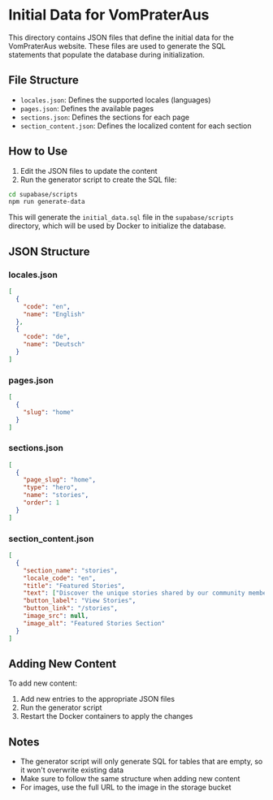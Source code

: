 # Initial Data for VomPraterAus

This directory contains JSON files that define the initial data for the VomPraterAus website. These files are used to generate the SQL statements that populate the database during initialization.

## File Structure

- `locales.json`: Defines the supported locales (languages)
- `pages.json`: Defines the available pages
- `sections.json`: Defines the sections for each page
- `section_content.json`: Defines the localized content for each section

## How to Use

1. Edit the JSON files to update the content
2. Run the generator script to create the SQL file:

```bash
cd supabase/scripts
npm run generate-data
```

This will generate the `initial_data.sql` file in the `supabase/scripts` directory, which will be used by Docker to initialize the database.

## JSON Structure

### locales.json

```json
[
  {
    "code": "en",
    "name": "English"
  },
  {
    "code": "de",
    "name": "Deutsch"
  }
]
```

### pages.json

```json
[
  {
    "slug": "home"
  }
]
```

### sections.json

```json
[
  {
    "page_slug": "home",
    "type": "hero",
    "name": "stories",
    "order": 1
  }
]
```

### section_content.json

```json
[
  {
    "section_name": "stories",
    "locale_code": "en",
    "title": "Featured Stories",
    "text": ["Discover the unique stories shared by our community members."],
    "button_label": "View Stories",
    "button_link": "/stories",
    "image_src": null,
    "image_alt": "Featured Stories Section"
  }
]
```

## Adding New Content

To add new content:

1. Add new entries to the appropriate JSON files
2. Run the generator script
3. Restart the Docker containers to apply the changes

## Notes

- The generator script will only generate SQL for tables that are empty, so it won't overwrite existing data
- Make sure to follow the same structure when adding new content
- For images, use the full URL to the image in the storage bucket
